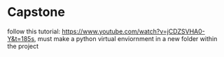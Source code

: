 # Capstone
follow this tutorial: https://www.youtube.com/watch?v=jCDZSVHA0-Y&t=185s, 
must make a python virtual enviornment in a new folder within the project
